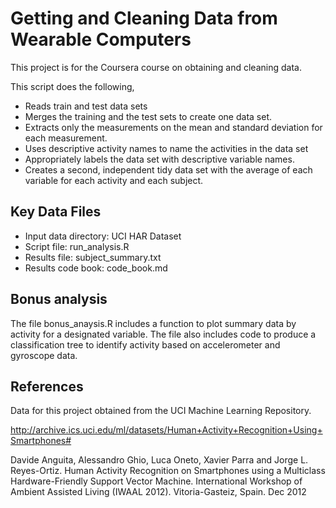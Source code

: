 Getting and Cleaning Data from Wearable Computers
===========

This project is for the Coursera course on obtaining and cleaning data.

This script does the following,
* Reads train and test data sets
* Merges the training and the test sets to create one data set.
* Extracts only the measurements on the mean and standard deviation for each measurement. 
* Uses descriptive activity names to name the activities in the data set
* Appropriately labels the data set with descriptive variable names. 
* Creates a second, independent tidy data set with the average of each variable for each activity and each subject. 


Key Data Files
-------------

* Input data directory: UCI HAR Dataset
* Script file: run_analysis.R
* Results file: subject_summary.txt
* Results code book: code_book.md


Bonus analysis
-------------

The file bonus_anaysis.R includes a function to plot summary data by activity for a designated variable. The file also includes code to produce a classification tree to identify activity based on accelerometer and gyroscope data.


References
-------------
Data for this project obtained from the UCI Machine Learning Repository.

http://archive.ics.uci.edu/ml/datasets/Human+Activity+Recognition+Using+Smartphones#

Davide Anguita, Alessandro Ghio, Luca Oneto, Xavier Parra and Jorge L. Reyes-Ortiz. Human Activity Recognition on Smartphones using a Multiclass Hardware-Friendly Support Vector Machine. International Workshop of Ambient Assisted Living (IWAAL 2012). Vitoria-Gasteiz, Spain. Dec 2012
